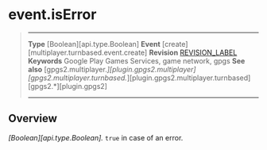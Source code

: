 # event.isError

> --------------------- ------------------------------------------------------------------------------------------
> __Type__              [Boolean][api.type.Boolean]
> __Event__             [create][multiplayer.turnbased.event.create]
> __Revision__          [REVISION_LABEL](REVISION_URL)
> __Keywords__          Google Play Games Services, game network, gpgs
> __See also__          [gpgs2.multiplayer.*][plugin.gpgs2.multiplayer]
>                       [gpgs2.multiplayer.turnbased.*][plugin.gpgs2.multiplayer.turnbased]
>                       [gpgs2.*][plugin.gpgs2]
> --------------------- ------------------------------------------------------------------------------------------

## Overview

_[Boolean][api.type.Boolean]._ `true` in case of an error.